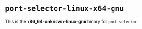# `port-selector-linux-x64-gnu`

This is the **x86_64-unknown-linux-gnu** binary for `port-selector`
